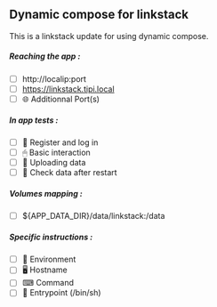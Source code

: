 ## Dynamic compose for linkstack
This is a linkstack update for using dynamic compose.
##### Reaching the app :
- [ ] http://localip:port
- [ ] https://linkstack.tipi.local
- [ ] 🌐 Additionnal Port(s)
##### In app tests :
- [ ] 📝 Register and log in
- [ ] 🖱 Basic interaction
- [ ] 🌆 Uploading data
- [ ] 🔄 Check data after restart
##### Volumes mapping :
- [ ] ${APP_DATA_DIR}/data/linkstack:/data
##### Specific instructions :
- [ ] 🌳 Environment
- [ ] 🖥 Hostname
- [ ] ⌨ Command
- [ ] 🚪 Entrypoint (/bin/sh)

